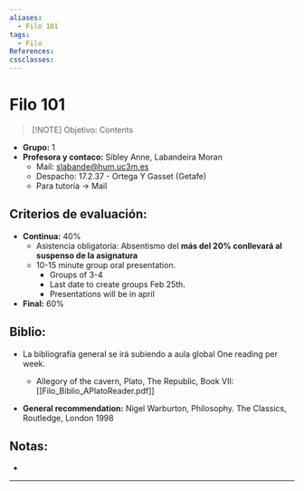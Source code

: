 ```yaml
---
aliases:
  - Filo 101
tags:
  - Filo
References: 
cssclasses:
---
```

# Filo 101

> [!NOTE] Objetivo: 
> Contents

+ **Grupo:** 1
+ **Profesora y contaco:** Sibley Anne, Labandeira Moran
	+ Mail: slabande@hum.uc3m.es
	+ Despacho: 17.2.37 - Ortega Y Gasset (Getafe)
	+ Para tutoría → Mail 

## Criterios de evaluación:
+ **Continua:** 40%
	+ Asistencia obligatoria: Absentismo del **más del 20% conllevará al suspenso de la asignatura**
	+ 10-15 minute group oral presentation.
		+ Groups of 3-4
		+ Last date to create groups Feb 25th.
		+ Presentations will be in april
+ **Final:** 60%

## Biblio:
+ La bibliografía general se irá subiendo a aula global 
  One reading per week.
	+ Allegory of the cavern, Plato, The Republic, Book VII: [[Filo_Biblio_APlatoReader.pdf]]

+ **General recommendation:** Nigel Warburton, Philosophy. The Classics, Routledge, London 1998

## Notas:
+ 
***